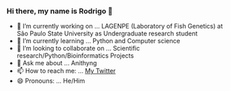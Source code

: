 ### Hi there, my name is Rodrigo 👋

- 🔭 I’m currently working on ... LAGENPE (Laboratory of Fish Genetics) at São Paulo State University as Undergraduate research student  
- 🌱 I’m currently learning ... Python and Computer science
- 👯 I’m looking to collaborate on ... Scientific research/Python/Bioinformatics Projects
- 💬 Ask me about ... Anithyng
- 📫 How to reach me: ... [My Twitter](https://twitter.com/rmcalegari)
- 😄 Pronouns: ... He/Him

